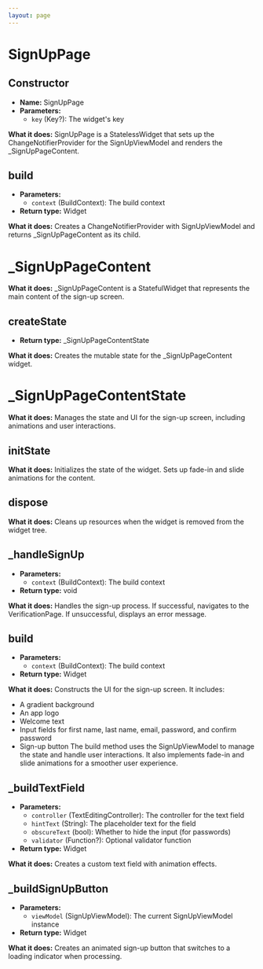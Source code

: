 ```yaml
---
layout: page
---
```


# **SignUpPage**

## **Constructor**
- **Name:** SignUpPage
- **Parameters:**
  - `key` (Key?): The widget's key

**What it does:**
SignUpPage is a StatelessWidget that sets up the ChangeNotifierProvider for the SignUpViewModel and renders the _SignUpPageContent.

## **build**
- **Parameters:**
  - `context` (BuildContext): The build context
- **Return type:** Widget

**What it does:**
Creates a ChangeNotifierProvider with SignUpViewModel and returns _SignUpPageContent as its child.

# **_SignUpPageContent**

**What it does:**
_SignUpPageContent is a StatefulWidget that represents the main content of the sign-up screen.

## **createState**
- **Return type:** _SignUpPageContentState

**What it does:**
Creates the mutable state for the _SignUpPageContent widget.

# **_SignUpPageContentState**

**What it does:**
Manages the state and UI for the sign-up screen, including animations and user interactions.

## **initState**
**What it does:**
Initializes the state of the widget. Sets up fade-in and slide animations for the content.

## **dispose**
**What it does:**
Cleans up resources when the widget is removed from the widget tree.

## **_handleSignUp**
- **Parameters:**
  - `context` (BuildContext): The build context
- **Return type:** void

**What it does:**
Handles the sign-up process. If successful, navigates to the VerificationPage. If unsuccessful, displays an error message.

## **build**
- **Parameters:**
  - `context` (BuildContext): The build context
- **Return type:** Widget

**What it does:**
Constructs the UI for the sign-up screen. It includes:
- A gradient background
- An app logo
- Welcome text
- Input fields for first name, last name, email, password, and confirm password
- Sign-up button
The build method uses the SignUpViewModel to manage the state and handle user interactions. It also implements fade-in and slide animations for a smoother user experience.

## **_buildTextField**
- **Parameters:**
  - `controller` (TextEditingController): The controller for the text field
  - `hintText` (String): The placeholder text for the field
  - `obscureText` (bool): Whether to hide the input (for passwords)
  - `validator` (Function?): Optional validator function
- **Return type:** Widget

**What it does:**
Creates a custom text field with animation effects.

## **_buildSignUpButton**
- **Parameters:**
  - `viewModel` (SignUpViewModel): The current SignUpViewModel instance
- **Return type:** Widget

**What it does:**
Creates an animated sign-up button that switches to a loading indicator when processing.